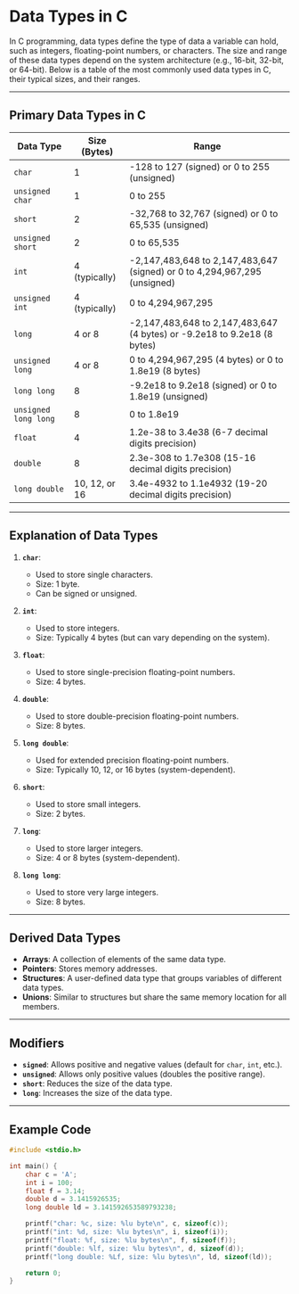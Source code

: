 # Data Types in C

In C programming, data types define the type of data a variable can hold, such as integers, floating-point numbers, or characters. The size and range of these data types depend on the system architecture (e.g., 16-bit, 32-bit, or 64-bit). Below is a table of the most commonly used data types in C, their typical sizes, and their ranges.

---

## Primary Data Types in C

| **Data Type**       | **Size (Bytes)** | **Range**                                                                 |
|----------------------|------------------|---------------------------------------------------------------------------|
| `char`               | 1                | -128 to 127 (signed) or 0 to 255 (unsigned)                              |
| `unsigned char`      | 1                | 0 to 255                                                                 |
| `short`              | 2                | -32,768 to 32,767 (signed) or 0 to 65,535 (unsigned)                     |
| `unsigned short`     | 2                | 0 to 65,535                                                              |
| `int`                | 4 (typically)    | -2,147,483,648 to 2,147,483,647 (signed) or 0 to 4,294,967,295 (unsigned)|
| `unsigned int`       | 4 (typically)    | 0 to 4,294,967,295                                                       |
| `long`               | 4 or 8           | -2,147,483,648 to 2,147,483,647 (4 bytes) or -9.2e18 to 9.2e18 (8 bytes) |
| `unsigned long`      | 4 or 8           | 0 to 4,294,967,295 (4 bytes) or 0 to 1.8e19 (8 bytes)                    |
| `long long`          | 8                | -9.2e18 to 9.2e18 (signed) or 0 to 1.8e19 (unsigned)                     |
| `unsigned long long` | 8                | 0 to 1.8e19                                                              |
| `float`              | 4                | 1.2e-38 to 3.4e38 (6-7 decimal digits precision)                         |
| `double`             | 8                | 2.3e-308 to 1.7e308 (15-16 decimal digits precision)                     |
| `long double`        | 10, 12, or 16    | 3.4e-4932 to 1.1e4932 (19-20 decimal digits precision)                   |

---

## Explanation of Data Types

1. **`char`**:
   - Used to store single characters.
   - Size: 1 byte.
   - Can be signed or unsigned.

2. **`int`**:
   - Used to store integers.
   - Size: Typically 4 bytes (but can vary depending on the system).

3. **`float`**:
   - Used to store single-precision floating-point numbers.
   - Size: 4 bytes.

4. **`double`**:
   - Used to store double-precision floating-point numbers.
   - Size: 8 bytes.

5. **`long double`**:
   - Used for extended precision floating-point numbers.
   - Size: Typically 10, 12, or 16 bytes (system-dependent).

6. **`short`**:
   - Used to store small integers.
   - Size: 2 bytes.

7. **`long`**:
   - Used to store larger integers.
   - Size: 4 or 8 bytes (system-dependent).

8. **`long long`**:
   - Used to store very large integers.
   - Size: 8 bytes.

---

## Derived Data Types

- **Arrays**: A collection of elements of the same data type.
- **Pointers**: Stores memory addresses.
- **Structures**: A user-defined data type that groups variables of different data types.
- **Unions**: Similar to structures but share the same memory location for all members.

---

## Modifiers

- **`signed`**: Allows positive and negative values (default for `char`, `int`, etc.).
- **`unsigned`**: Allows only positive values (doubles the positive range).
- **`short`**: Reduces the size of the data type.
- **`long`**: Increases the size of the data type.

---

## Example Code

```c
#include <stdio.h>

int main() {
    char c = 'A';
    int i = 100;
    float f = 3.14;
    double d = 3.1415926535;
    long double ld = 3.141592653589793238;

    printf("char: %c, size: %lu byte\n", c, sizeof(c));
    printf("int: %d, size: %lu bytes\n", i, sizeof(i));
    printf("float: %f, size: %lu bytes\n", f, sizeof(f));
    printf("double: %lf, size: %lu bytes\n", d, sizeof(d));
    printf("long double: %Lf, size: %lu bytes\n", ld, sizeof(ld));

    return 0;
}
